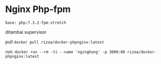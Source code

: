 # Nginx Php-fpm

`base: php:7.3.2-fpm-stretch`

ditambai supervisor

pull
`
docker pull rizoa/docker-phpnginx:latest
`

run:
`
docker run --rm -ti --name 'ngingkong' -p 3000:80 rizoa/docker-phpnginx:latest
`
